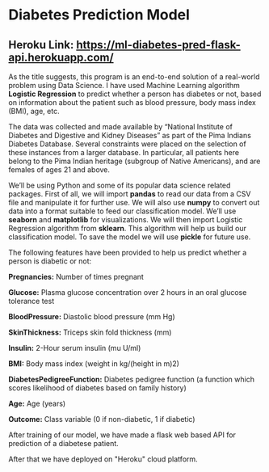 # Diabetes Prediction Model
## Heroku Link: https://ml-diabetes-pred-flask-api.herokuapp.com/

As the title suggests, this program is an end-to-end solution of a real-world problem using Data Science. I have used Machine Learning algorithm **Logistic Regression** to predict whether a person has diabetes or not, based on information about the patient such as blood pressure, body mass index (BMI), age, etc.

The data was collected and made available by “National Institute of Diabetes and Digestive and Kidney Diseases” as part of the Pima Indians Diabetes Database. Several constraints were placed on the selection of these instances from a larger database. In particular, all patients here belong to the Pima Indian heritage (subgroup of Native Americans), and are females of ages 21 and above.

We’ll be using Python and some of its popular data science related packages. First of all, we will import **pandas** to read our data from a CSV file and manipulate it for further use. We will also use **numpy** to convert out data into a format suitable to feed our classification model. We’ll use **seaborn** and **matplotlib** for visualizations. We will then import Logistic Regression algorithm from **sklearn**. This algorithm will help us build our classification model. To save the model we will use **pickle** for future use.

The following features have been provided to help us predict whether a person is diabetic or not:

**Pregnancies:** Number of times pregnant

**Glucose:** Plasma glucose concentration over 2 hours in an oral glucose tolerance test

**BloodPressure:** Diastolic blood pressure (mm Hg)

**SkinThickness:** Triceps skin fold thickness (mm)

**Insulin:** 2-Hour serum insulin (mu U/ml)

**BMI:** Body mass index (weight in kg/(height in m)2)

**DiabetesPedigreeFunction:** Diabetes pedigree function (a function which scores likelihood of diabetes based on family history)

**Age:** Age (years)

**Outcome:** Class variable (0 if non-diabetic, 1 if diabetic)

After training of our model, we have made a flask web based API for prediction of a diabetese patient. 

After that we have deployed on "Heroku" cloud platform.
